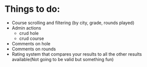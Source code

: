 # Things to do:
- Course scrolling and filtering (by city, grade, rounds played)
- Admin actions
    - crud hole
    - crud course
- Comments on hole
- Comments on rounds
- Rating system that compares your results to all the other results available(Not going to be valid but something fun)